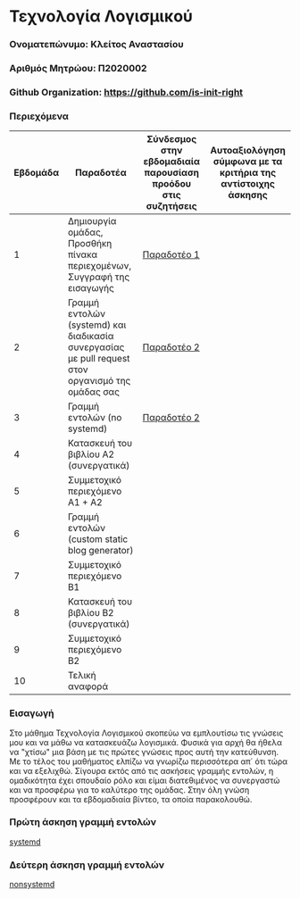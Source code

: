 # Τεχνολογία Λογισμικού

### Ονοματεπώνυμο: Κλείτος Αναστασίου

### Αριθμός Μητρώου: Π2020002

### Github Organization: https://github.com/is-init-right

### Περιεχόμενα

| Εβδομάδα | Παραδοτέα| Σύνδεσμος στην εβδομαδιαία παρουσίαση προόδου στις συζητήσεις | Αυτοαξιολόγηση σύμφωνα με τα κριτήρια της αντίστοιχης άσκησης |
| --- | --- | --- | --- |
| 1 | Δημιουργία ομάδας, Προσθήκη πίνακα περιεχομένων, Συγγραφή της εισαγωγής | [Παραδοτέο 1](https://github.com/courses-ionio/sw/discussions/1256) |
| 2 | Γραμμή εντολών (systemd) και διαδικασία συνεργασίας με pull request στον οργανισμό της ομάδας σας |[Παραδοτέο 2](https://github.com/courses-ionio/sw/discussions/1280) | |
| 3 | Γραμμή εντολών (no systemd) |[Παραδοτέο 2](https://github.com/courses-ionio/sw/discussions/1313) | |
| 4 | Κατασκευή του βιβλίου Α2 (συνεργατικά) | | |
| 5 | Συμμετοχικό περιεχόμενο A1 + A2 | | |
| 6 | Γραμμή εντολών (custom static blog generator) | | |
| 7 | Συμμετοχικό περιεχόμενο B1 | | |
| 8 | Κατασκευή του βιβλίου Β2 (συνεργατικά) | | |
| 9 | Συμμετοχικό περιεχόμενο B2 | | |
| 10 | Τελική αναφορά | | |


### Εισαγωγή

Στο μάθημα Τεχνολογία Λογισμικού σκοπεύω να εμπλουτίσω τις γνώσεις μου και να μάθω να κατασκευάζω λογισμικά. Φυσικά για αρχή θα ήθελα να "χτίσω" μια βάση με τις πρώτες γνώσεις προς αυτή την κατεύθυνση. Με το τέλος του μαθήματος ελπίζω να γνωρίζω περισσότερα απ΄ ότι τώρα και να εξελιχθώ. Σίγουρα εκτός από τις ασκήσεις γραμμής εντολών, η ομαδικότητα έχει σπουδαίο ρόλο και είμαι διατεθιμένος να συνεργαστώ και να προσφέρω για το καλύτερο της ομάδας. Στην όλη γνώση προσφέρουν και τα εβδομαδιαία βίντεο, τα οποία παρακολουθώ. 
### Πρώτη άσκηση γραμμή εντολών
[systemd](https://asciinema.org/a/4hX9sZxduNQtpwX8Hv3RkDNzH)
### Δεύτερη άσκηση γραμμή εντολών
[nonsystemd]([https://asciinema.org/a/4hX9sZxduNQtpwX8Hv3RkDNzH](https://asciinema.org/a/cK1T64I2gIAZhkfNuVHwvaECq))
